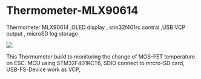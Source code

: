# Thermometer-MLX90614
Thermometer MLX90614 ,OLED display , stm32f401rc contral ,USB VCP output , microSD log storage

![](https://github.com/zhengkaiduan/Thermometer-MLX90614/Raw/master/Pictures/Thermometer-MLX90614%20with%20jlink.jpg)

This Thermometer build to monitoring the change of MOS-FET temperature on ESC. MCU using STM32F401RCT6, SDIO connect to mrcro-SD card, USB-FS-Device work as VCP,